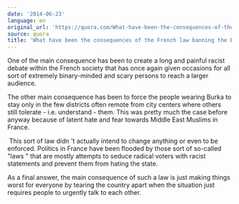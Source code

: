 ```yaml
---
date: '2014-06-23'
language: en
original_url: 'https://quora.com/What-have-been-the-consequences-of-the-French-law-banning-the-Burka/answer/Clément-Renaud'
source: quora
title: 'What have been the consequences of the French law banning the Burka?'
---
```


One of the main consequence has been to create a long and painful racist
debate within the French society that has once again given occasions for
all sort of extremely binary-minded and scary persons to reach a larger
audience. 
 
The other main consequence has been to force the people wearing Burka to
stay only in the few districts often remote from city centers where
others still tolerate - i.e. understand - them. This was pretty much the
case before anyway because of latent hate and fear towards Middle East
Muslims in France. 
 
 This sort of law didn 't actually intend to change anything or even to
be enforced. Politics in France have been flooded by those sort of
so-called  "laws " that are mostly attempts to seduce radical voters
with racist statements and prevent them from hating the state. 
 
As a final answer, the main consequence of such a law is just making
things worst for everyone by tearing the country apart when the
situation just requires people to urgently talk to each other.
